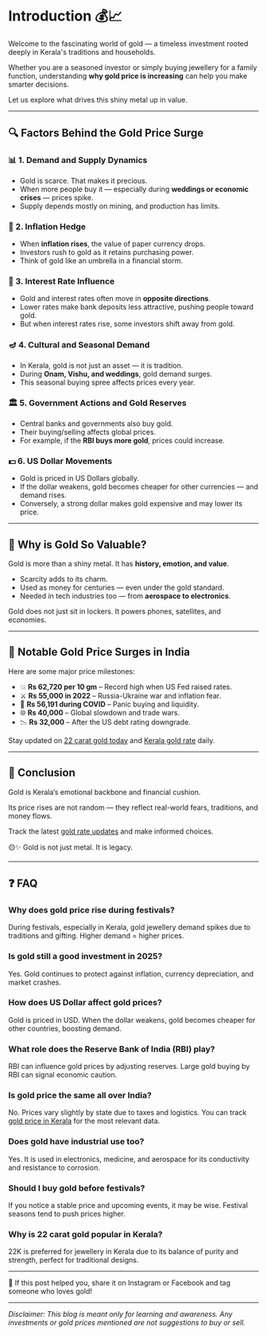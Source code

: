 # Introduction 💰📈

Welcome to the fascinating world of gold — a timeless investment rooted deeply in Kerala's traditions and households.

Whether you are a seasoned investor or simply buying jewellery for a family function, understanding **why gold price is increasing** can help you make smarter decisions.

Let us explore what drives this shiny metal up in value.

---

## 🔍 Factors Behind the Gold Price Surge

### 📊 1. Demand and Supply Dynamics

- Gold is scarce. That makes it precious.
- When more people buy it — especially during **weddings or economic crises** — prices spike.
- Supply depends mostly on mining, and production has limits.

### 🔐 2. Inflation Hedge

- When **inflation rises**, the value of paper currency drops.
- Investors rush to gold as it retains purchasing power.
- Think of gold like an umbrella in a financial storm.

### 💸 3. Interest Rate Influence

- Gold and interest rates often move in **opposite directions**.
- Lower rates make bank deposits less attractive, pushing people toward gold.
- But when interest rates rise, some investors shift away from gold.

### 🪔 4. Cultural and Seasonal Demand

- In Kerala, gold is not just an asset — it is tradition.
- During **Onam, Vishu, and weddings**, gold demand surges.
- This seasonal buying spree affects prices every year.

### 🏛️ 5. Government Actions and Gold Reserves

- Central banks and governments also buy gold.
- Their buying/selling affects global prices.
- For example, if the **RBI buys more gold**, prices could increase.

### 💵 6. US Dollar Movements

- Gold is priced in US Dollars globally.
- If the dollar weakens, gold becomes cheaper for other currencies — and demand rises.
- Conversely, a strong dollar makes gold expensive and may lower its price.

---

## 🧠 Why is Gold So Valuable?

Gold is more than a shiny metal. It has **history, emotion, and value**.

- Scarcity adds to its charm.
- Used as money for centuries — even under the gold standard.
- Needed in tech industries too — from **aerospace to electronics**.

Gold does not just sit in lockers. It powers phones, satellites, and economies.

---

## 🚀 Notable Gold Price Surges in India

Here are some major price milestones:

- 💥 **Rs 62,720 per 10 gm** – Record high when US Fed raised rates.
- ⚔️ **Rs 55,000 in 2022** – Russia-Ukraine war and inflation fear.
- 🦠 **Rs 56,191 during COVID** – Panic buying and liquidity.
- 🌐 **Rs 40,000** – Global slowdown and trade wars.
- 📉 **Rs 32,000** – After the US debt rating downgrade.

Stay updated on [22 carat gold today](https://goldpricekerala.in/22k/) and [Kerala gold rate](https://goldpricekerala.in) daily.

---

## 🧾 Conclusion

Gold is Kerala’s emotional backbone and financial cushion.

Its price rises are not random — they reflect real-world fears, traditions, and money flows.

Track the latest [gold rate updates](https://goldpricekerala.in) and make informed choices.

🟡✨ Gold is not just metal. It is legacy.

---

## ❓ FAQ

### Why does gold price rise during festivals?

During festivals, especially in Kerala, gold jewellery demand spikes due to traditions and gifting. Higher demand = higher prices.

### Is gold still a good investment in 2025?

Yes. Gold continues to protect against inflation, currency depreciation, and market crashes.

### How does US Dollar affect gold prices?

Gold is priced in USD. When the dollar weakens, gold becomes cheaper for other countries, boosting demand.

### What role does the Reserve Bank of India (RBI) play?

RBI can influence gold prices by adjusting reserves. Large gold buying by RBI can signal economic caution.

### Is gold price the same all over India?

No. Prices vary slightly by state due to taxes and logistics. You can track [gold price in Kerala](https://goldpricekerala.in) for the most relevant data.

### Does gold have industrial use too?

Yes. It is used in electronics, medicine, and aerospace for its conductivity and resistance to corrosion.

### Should I buy gold before festivals?

If you notice a stable price and upcoming events, it may be wise. Festival seasons tend to push prices higher.

### Why is 22 carat gold popular in Kerala?

22K is preferred for jewellery in Kerala due to its balance of purity and strength, perfect for traditional designs.

---

📣 If this post helped you, share it on Instagram or Facebook and tag someone who loves gold!

---

*Disclaimer: This blog is meant only for learning and awareness. Any investments or gold prices mentioned are not suggestions to buy or sell.*
